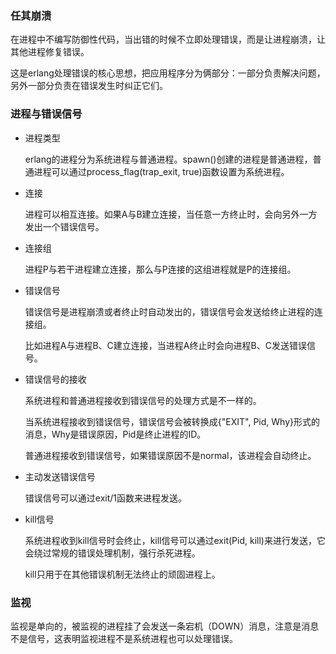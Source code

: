 ### 任其崩溃

在进程中不编写防御性代码，当出错的时候不立即处理错误，而是让进程崩溃，让其他进程修复错误。

这是erlang处理错误的核心思想，把应用程序分为俩部分：一部分负责解决问题，另外一部分负责在错误发生时纠正它们。





### 进程与错误信号

- 进程类型

  erlang的进程分为系统进程与普通进程。spawn()创建的进程是普通进程，普通进程可以通过process_flag(trap_exit, true)函数设置为系统进程。

- 连接

  进程可以相互连接。如果A与B建立连接，当任意一方终止时，会向另外一方发出一个错误信号。

- 连接组

  进程P与若干进程建立连接，那么与P连接的这组进程就是P的连接组。

- 错误信号

  错误信号是进程崩溃或者终止时自动发出的，错误信号会发送给终止进程的连接组。

  比如进程A与进程B、C建立连接，当进程A终止时会向进程B、C发送错误信号。

- 错误信号的接收

  系统进程和普通进程接收到错误信号的处理方式是不一样的。

  当系统进程接收到错误信号，错误信号会被转换成{"EXIT", Pid, Why}形式的消息，Why是错误原因，Pid是终止进程的ID。

  普通进程接收到错误信号，如果错误原因不是normal，该进程会自动终止。

  

- 主动发送错误信号

  错误信号可以通过exit/1函数来进程发送。



- kill信号

  系统进程收到kill信号时会终止，kill信号可以通过exit(Pid, kill)来进行发送，它会绕过常规的错误处理机制，强行杀死进程。

  kill只用于在其他错误机制无法终止的顽固进程上。



### 监视

监视是单向的，被监视的进程挂了会发送一条宕机（DOWN）消息，注意是消息不是信号，这表明监视进程不是系统进程也可以处理错误。








